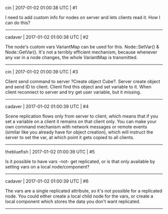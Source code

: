 cin | 2017-01-02 01:00:38 UTC | #1

I need to add custom info for nodes on server and lets clients read it. How I can do this?

-------------------------

cadaver | 2017-01-02 01:00:38 UTC | #2

The node's custom vars VariantMap can be used for this. Node::SetVar() & Node::GetVar(). It's not a terribly efficient mechanism, because whenever any var in a node changes, the whole VariantMap is transmitted.

-------------------------

cin | 2017-01-02 01:00:39 UTC | #3

Client send command to server ?Create object Cube?. Server create object and send ID to client. Client find this object and set variable to it. When client reconnect to server and try get user variable, but it missing.

-------------------------

cadaver | 2017-01-02 01:00:39 UTC | #4

Scene replication flows only from server to client, which means that if you set a variable on a client it remains on that client only. You can make your own command mechanism with network messages or remote events (similar like you already have for object creation), which will instruct the server to set the var, at which point it gets copied to all clients.

-------------------------

thebluefish | 2017-01-02 01:00:39 UTC | #5

Is it possible to have vars -not- get replicated, or is that only available by setting vars on a local node/component?

-------------------------

cadaver | 2017-01-02 01:00:39 UTC | #6

The vars are a single replicated attribute, so it's not possible for a replicated node. You could either create a local child node for the vars, or create a local component which stores the data you don't want replicated.

-------------------------

